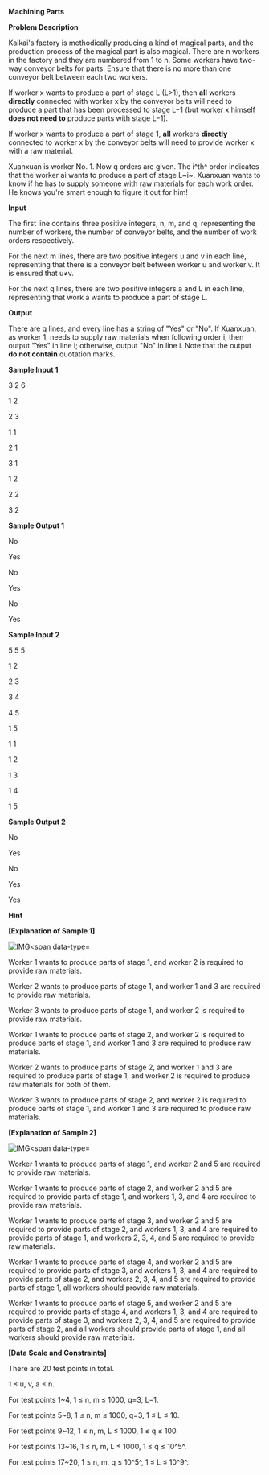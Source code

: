 **Machining Parts**

**Problem Description**

Kaikai's factory is methodically producing a kind of magical parts, and the production process of the magical part is also magical. There are n workers in the factory and they are numbered from 1 to n. Some workers have two-way conveyor belts for parts. Ensure that there is no more than one conveyor belt between each two workers.

If worker x wants to produce a part of stage L (L\>1), then **all** workers **directly** connected with worker x by the conveyor belts will need to produce a part that has been processed to stage L−1 (but worker x himself **does not need to** produce parts with stage L−1).

If worker x wants to produce a part of stage 1, **all** workers **directly** connected to worker x by the conveyor belts will need to provide worker x with a raw material.

Xuanxuan is worker No. 1. Now q orders are given. The i^th^ order indicates that the worker ai wants to produce a part of stage L~i~. Xuanxuan wants to know if he has to supply someone with raw materials for each work order. He knows you're smart enough to figure it out for him!

**Input**

The first line contains three positive integers, n, m, and q, representing the number of workers, the number of conveyor belts, and the number of work orders respectively.

For the next m lines, there are two positive integers u and v in each line, representing that there is a conveyor belt between worker u and worker v. It is ensured that u≠v.

For the next q lines, there are two positive integers a and L in each line, representing that work a wants to produce a part of stage L.

**Output**

There are q lines, and every line has a string of "Yes" or "No". If Xuanxuan, as worker 1, needs to supply raw materials when following order i, then output "Yes" in line i; otherwise, output "No" in line i. Note that the output **do not contain** quotation marks.

**Sample Input 1**

3 2 6

1 2

2 3

1 1

2 1

3 1

1 2

2 2

3 2

**Sample Output 1**

No

Yes

No

Yes

No

Yes

**Sample Input 2**

5 5 5

1 2

2 3

3 4

4 5

1 5

1 1

1 2

1 3

1 4

1 5

**Sample Output 2**

No

Yes

No

Yes

Yes

**Hint**

**\[Explanation of Sample 1\]**

![IMG<span data-type=](media/image1.png)

Worker 1 wants to produce parts of stage 1, and worker 2 is required to provide raw materials.

Worker 2 wants to produce parts of stage 1, and worker 1 and 3 are required to provide raw materials.

Worker 3 wants to produce parts of stage 1, and worker 2 is required to provide raw materials.

Worker 1 wants to produce parts of stage 2, and worker 2 is required to produce parts of stage 1, and worker 1 and 3 are required to produce raw materials.

Worker 2 wants to produce parts of stage 2, and worker 1 and 3 are required to produce parts of stage 1, and worker 2 is required to produce raw materials for both of them.

Worker 3 wants to produce parts of stage 2, and worker 2 is required to produce parts of stage 1, and worker 1 and 3 are required to produce raw materials.

**\[Explanation of Sample 2\]**

![IMG<span data-type=](media/image2.png)

Worker 1 wants to produce parts of stage 1, and worker 2 and 5 are required to provide raw materials.

Worker 1 wants to produce parts of stage 2, and worker 2 and 5 are required to provide parts of stage 1, and workers 1, 3, and 4 are required to provide raw materials.

Worker 1 wants to produce parts of stage 3, and worker 2 and 5 are required to provide parts of stage 2, and workers 1, 3, and 4 are required to provide parts of stage 1, and workers 2, 3, 4, and 5 are required to provide raw materials.

Worker 1 wants to produce parts of stage 4, and worker 2 and 5 are required to provide parts of stage 3, and workers 1, 3, and 4 are required to provide parts of stage 2, and workers 2, 3, 4, and 5 are required to provide parts of stage 1, all workers should provide raw materials.

Worker 1 wants to produce parts of stage 5, and worker 2 and 5 are required to provide parts of stage 4, and workers 1, 3, and 4 are required to provide parts of stage 3, and workers 2, 3, 4, and 5 are required to provide parts of stage 2, and all workers should provide parts of stage 1, and all workers should provide raw materials.

**\[Data Scale and Constraints\]**

There are 20 test points in total.

1 ≤ u, v, a ≤ n.

For test points 1\~4, 1 ≤ n, m ≤ 1000, q=3, L=1.

For test points 5\~8, 1 ≤ n, m ≤ 1000, q=3, 1 ≤ L ≤ 10.

For test points 9\~12, 1 ≤ n, m, L ≤ 1000, 1 ≤ q ≤ 100.

For test points 13\~16, 1 ≤ n, m, L ≤ 1000, 1 ≤ q ≤ 10^5^.

For test points 17\~20, 1 ≤ n, m, q ≤ 10^5^, 1 ≤ L ≤ 10^9^.
